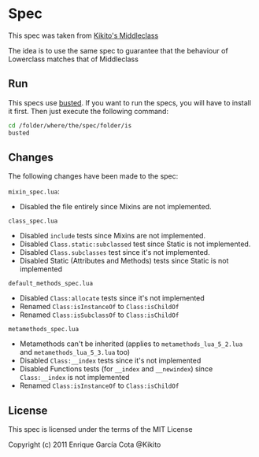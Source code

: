 # Spec

This spec was taken from [Kikito's Middleclass](https://github.com/kikito/middleclass/tree/master/spec)

The idea is to use the same spec to guarantee that the behaviour of Lowerclass matches that of Middleclass

## Run

This specs use [busted](http://olivinelabs.com/busted/). If you want to run the specs, you will have to install it first. Then just execute the following command:

```bash
cd /folder/where/the/spec/folder/is
busted
```

## Changes

The following changes have been made to the spec:

`mixin_spec.lua`:
* Disabled the file entirely since Mixins are not implemented.

`class_spec.lua`
* Disabled `include` tests since Mixins are not implemented.
* Disabled `Class.static:subclassed` test since Static is not implemented.
* Disabled `Class.subclasses` test since it's not implemented.
* Disabled Static (Attributes and Methods) tests since Static is not implemented

`default_methods_spec.lua`
* Disabled `Class:allocate` tests since it's not implemented
* Renamed `Class:isInstanceOf` to `Class:isChildOf`
* Renamed `Class:isSubclassOf` to `Class:isChildOf`

`metamethods_spec.lua`
* Metamethods can't be inherited (applies to `metamethods_lua_5_2.lua` and `metamethods_lua_5_3.lua` too)
* Disabled `Class:__index` tests since it's not implemented
* Disabled Functions tests (for `__index` and `__newindex`) since `Class:__index` is not implemented
* Renamed `Class:isInstanceOf` to `Class:isChildOf`

## License

This spec is licensed under the terms of the MIT License

Copyright (c) 2011 Enrique García Cota @Kikito
